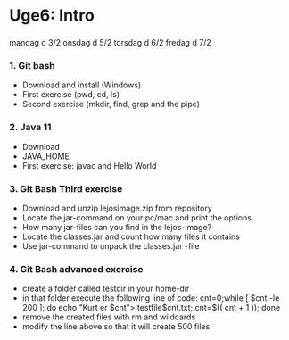 # Uge6: Intro
### 
mandag d 3/2
onsdag d 5/2
torsdag d 6/2
fredag d 7/2


### 1. Git bash 
  * Download and install (Windows)
  * First exercise (pwd, cd, ls)
  * Second exercise (mkdir, find, grep and the pipe)

### 2. Java 11
  * Download
  * JAVA_HOME   
  * First exercise: javac and Hello World

### 3. Git Bash Third exercise
  * Download and unzip lejosimage.zip from repository
  * Locate the jar-command on your pc/mac and print the options
  * How many jar-files can you find in the lejos-image?
  * Locate the classes.jar and count how many files it contains
  * Use jar-command to unpack the classes.jar -file

### 4. Git Bash advanced exercise
  * create a folder called testdir in your home-dir
  * in that folder execute the following line of code:
cnt=0;while [ $cnt -le 200 ]; do echo "Kurt er $cnt"> testfile$cnt.txt; cnt=$(( cnt + 1 )); done
  * remove the created files with rm and wildcards
  * modify the line above so that it will create 500 files
